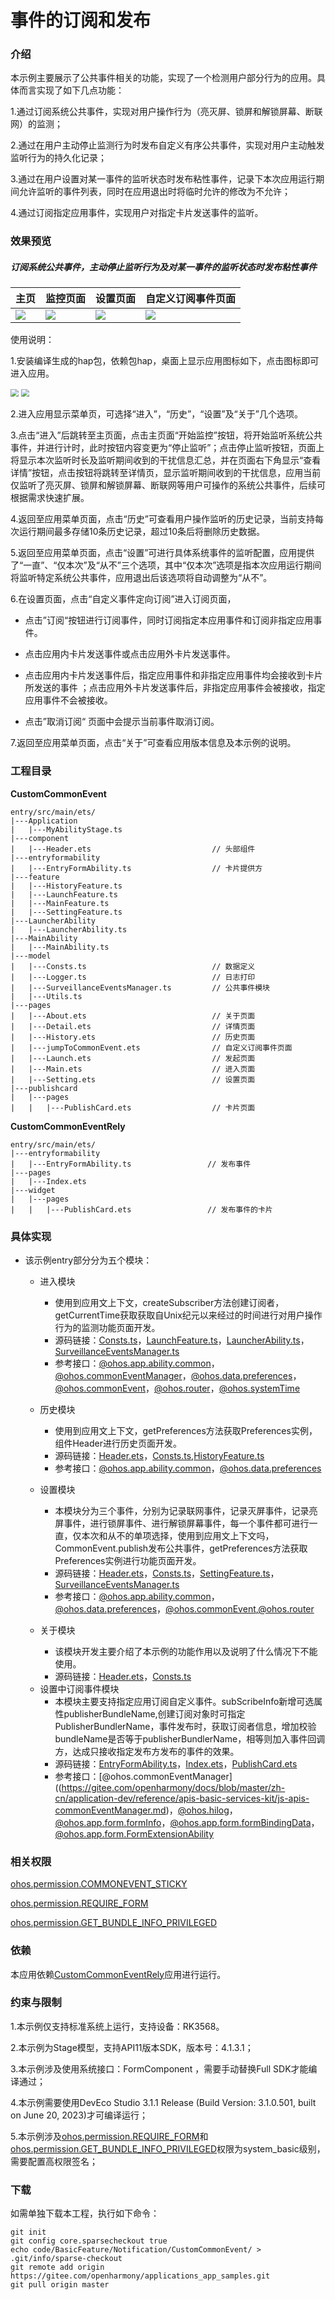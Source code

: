 # 事件的订阅和发布

### 介绍

本示例主要展示了公共事件相关的功能，实现了一个检测用户部分行为的应用。具体而言实现了如下几点功能：

1.通过订阅系统公共事件，实现对用户操作行为（亮灭屏、锁屏和解锁屏幕、断联网）的监测；

2.通过在用户主动停止监测行为时发布自定义有序公共事件，实现对用户主动触发监听行为的持久化记录；

3.通过在用户设置对某一事件的监听状态时发布粘性事件，记录下本次应用运行期间允许监听的事件列表，同时在应用退出时将临时允许的修改为不允许；

4.通过订阅指定应用事件，实现用户对指定卡片发送事件的监听。

### 效果预览

##### 订阅系统公共事件，主动停止监听行为及对某一事件的监听状态时发布粘性事件

| 主页                                 | 监控页面                           | 设置页面                               | 自定义订阅事件页面                  |
| ------------------------------------ | ---------------------------------- | -------------------------------------- | ----------------------------------- |
| <img src="screenshots/launch.jpg" /> | <img src="screenshots/main.jpg" /> | <img src="screenshots/settings.jpg" /> | <img src="screenshots/event.jpg" /> |

使用说明：

1.安装编译生成的hap包，依赖包hap，桌面上显示应用图标如下，点击图标即可进入应用。

<img src="screenshots/icon.png" style="zoom:80%;" />

<img src="screenshots/relyicon.png" style="zoom:80%;" />

2.进入应用显示菜单页，可选择“进入”，“历史”，“设置”及“关于”几个选项。

3.点击“进入”后跳转至主页面，点击主页面“开始监控”按钮，将开始监听系统公共事件，并进行计时，此时按钮内容变更为“停止监听”；点击停止监听按钮，页面上将显示本次监听时长及监听期间收到的干扰信息汇总，并在页面右下角显示“查看详情”按钮，点击按钮将跳转至详情页，显示监听期间收到的干扰信息，应用当前仅监听了亮灭屏、锁屏和解锁屏幕、断联网等用户可操作的系统公共事件，后续可根据需求快速扩展。

4.返回至应用菜单页面，点击“历史”可查看用户操作监听的历史记录，当前支持每次运行期间最多存储10条历史记录，超过10条后将删除历史数据。

5.返回至应用菜单页面，点击“设置”可进行具体系统事件的监听配置，应用提供了“一直”、“仅本次”及“从不”三个选项，其中“仅本次”选项是指本次应用运行期间将监听特定系统公共事件，应用退出后该选项将自动调整为“从不”。

6.在设置页面，点击“自定义事件定向订阅”进入订阅页面，

- 点击”订阅“按钮进行订阅事件，同时订阅指定本应用事件和订阅非指定应用事件。

- 点击应用内卡片发送事件或点击应用外卡片发送事件。

- 点击应用内卡片发送事件后，指定应用事件和非指定应用事件均会接收到卡片所发送的事件 ；点击应用外卡片发送事件后，非指定应用事件会被接收，指定应用事件不会被接收。

- 点击”取消订阅“ 页面中会提示当前事件取消订阅。

7.返回至应用菜单页面，点击“关于”可查看应用版本信息及本示例的说明。

### 工程目录

**CustomCommonEvent**

```
entry/src/main/ets/
|---Application
|   |---MyAbilityStage.ts                    
|---component
|   |---Header.ets                           // 头部组件
|---entryformability
|   |---EntryFormAbility.ts                  // 卡片提供方  
|---feature
|   |---HistoryFeature.ts                    
|   |---LaunchFeature.ts                    
|   |---MainFeature.ts                    
|   |---SettingFeature.ts                    
|---LauncherAbility 
|   |---LauncherAbility.ts
|---MainAbility
|   |---MainAbility.ts
|---model
|   |---Consts.ts                            // 数据定义
|   |---Logger.ts                            // 日志打印  
|   |---SurveillanceEventsManager.ts         // 公共事件模块
|   |---Utils.ts                        
|---pages
|   |---About.ets                            // 关于页面
|   |---Detail.ets                           // 详情页面
|   |---History.ets                          // 历史页面
|   |---jumpToCommonEvent.ets                // 自定义订阅事件页面
|   |---Launch.ets                           // 发起页面
|   |---Main.ets                             // 进入页面
|   |---Setting.ets                          // 设置页面
|---publishcard
|   |---pages
|   |	|---PublishCard.ets              	 // 卡片页面
```

**CustomCommonEventRely**

```
entry/src/main/ets/
|---entryformability
|   |---EntryFormAbility.ts					// 发布事件
|---pages
|   |---Index.ets
|---widget
|   |---pages
|   |	|---PublishCard.ets 				// 发布事件的卡片
```



### 具体实现

* 该示例entry部分分为五个模块：
  * 进入模块
    * 使用到应用文上下文，createSubscriber方法创建订阅者，getCurrentTime获取获取自Unix纪元以来经过的时间进行对用户操作行为的监测功能页面开发。
    * 源码链接：[Consts.ts](entry/src/main/ets/module/Consts.ts)，[LaunchFeature.ts](entry/src/main/ets/feature/LaunchFeature.ts)，[LauncherAbility.ts](entry/src/main/ets/LauncherAbility/LauncherAbility.ts)，[SurveillanceEventsManager.ts](entry/src/main/ets/module/SurveillanceEventsManager.ts)
    * 参考接口：[@ohos.app.ability.common](https://gitee.com/openharmony/docs/blob/master/zh-cn/application-dev/reference/apis-ability-kit/js-apis-app-ability-common.md)，[@ohos.commonEventManager](https://gitee.com/openharmony/docs/blob/master/zh-cn/application-dev/reference/apis-basic-services-kit/js-apis-commonEventManager.md)，[@ohos.data.preferences](https://gitee.com/openharmony/docs/blob/master/zh-cn/application-dev/reference/apis-arkdata/js-apis-data-preferences.md)，[@ohos.commonEvent](https://gitee.com/openharmony/docs/blob/master/zh-cn/application-dev/reference/apis-basic-services-kit/js-apis-commonEvent.md)，[@ohos.router](https://gitee.com/openharmony/docs/blob/master/zh-cn/application-dev/reference/apis-arkui/js-apis-router.md)，[@ohos.systemTime](https://gitee.com/openharmony/docs/blob/master/zh-cn/application-dev/reference/apis-basic-services-kit/js-apis-system-timer-sys.md)
  
  * 历史模块
    * 使用到应用文上下文，getPreferences方法获取Preferences实例，组件Header进行历史页面开发。
    * 源码链接：[Header.ets](entry/src/main/ets/component/Header.ets)，[Consts.ts](entry/src/main/ets/module/Consts.ts),[HistoryFeature.ts](entry/src/main/ets/feature/HistoryFeature.ts)
    * 参考接口：[@ohos.app.ability.common](https://gitee.com/openharmony/docs/blob/master/zh-cn/application-dev/reference/apis-ability-kit/js-apis-app-ability-common.md)，[@ohos.data.preferences](https://gitee.com/openharmony/docs/blob/master/zh-cn/application-dev/reference/apis-arkdata/js-apis-data-preferences.md)
  
  * 设置模块
    * 本模块分为三个事件，分别为记录联网事件，记录灭屏事件，记录亮屏事件，进行锁屏事件、进行解锁屏幕事件，每一个事件都可进行一直，仅本次和从不的单项选择，使用到应用文上下文吗，CommonEvent.publish发布公共事件，getPreferences方法获取Preferences实例进行功能页面开发。
    * 源码链接：[Header.ets](entry/src/main/ets/component/Header.ets)，[Consts.ts](entry/src/main/ets/module/Consts.ts)，[SettingFeature.ts](entry/src/main/ets/feature/SettingFeature.ts)，[SurveillanceEventsManager.ts](entry/src/main/ets/module/SurveillanceEventsManager.ts)
    * 参考接口：[@ohos.app.ability.common](https://gitee.com/openharmony/docs/blob/master/zh-cn/application-dev/reference/apis-ability-kit/js-apis-app-ability-common.md)，[@ohos.data.preferences](https://gitee.com/openharmony/docs/blob/master/zh-cn/application-dev/reference/apis-arkdata/js-apis-data-preferences.md)，[@ohos.commonEvent](https://gitee.com/openharmony/docs/blob/master/zh-cn/application-dev/reference/apis-basic-services-kit/js-apis-commonEvent.md),[@ohos.router](https://gitee.com/openharmony/docs/blob/master/zh-cn/application-dev/reference/apis-arkui/js-apis-router.md)
  
  * 关于模块
    * 该模块开发主要介绍了本示例的功能作用以及说明了什么情况下不能使用。
    * 源码链接：[Header.ets](https://gitee.com/openharmony/applications_app_samples/blob/master/code/BasicFeature/Notification/CustomCommonEvent/entry/src/main/ets/component/Header.ets)，[Consts.ts](https://gitee.com/openharmony/applications_app_samples/blob/master/code/BasicFeature/Notification/CustomCommonEvent/entry/src/main/ets/module/Consts.ts)
  
  - 设置中订阅事件模块
    - 本模块主要支持指定应用订阅自定义事件。subScribeInfo新增可选属性publisherBundleName,创建订阅对象时可指定PublisherBundlerName，事件发布时，获取订阅者信息，增加校验bundleName是否等于publisherBundlerName，相等则加入事件回调方，达成只接收指定发布方发布的事件的效果。
    - 源码链接：[EntryFormAbility.ts](feature/src/main/ets/EntryFormAbility.ts)，[Index.ets](src/main/ets/pages/Index.ets)，[PublishCard.ets](src/main/ets/widget/pages/PublishCard.ets)
    - 参考接口：[@ohos.commonEventManager]((https://gitee.com/openharmony/docs/blob/master/zh-cn/application-dev/reference/apis-basic-services-kit/js-apis-commonEventManager.md)，[@ohos.hilog](https://gitee.com/openharmony/docs/blob/master/zh-cn/application-dev/reference/apis-performance-analysis-kit/js-apis-hilog.md)，[@ohos.app.form.formInfo](https://gitee.com/openharmony/docs/blob/master/zh-cn/application-dev/reference/apis-as/js-apis-app-form-formInfo.md)，[@ohos.app.form.formBindingData](https://gitee.com/openharmony/docs/blob/master/zh-cn/application-dev/reference/apis-as/js-apis-app-form-formBindingData.md)，[@ohos.app.form.FormExtensionAbility](https://gitee.com/openharmony/docs/blob/master/zh-cn/application-dev/reference/apis-as/js-apis-app-form-formExtensionAbility.md)
  
  

### 相关权限

[ohos.permission.COMMONEVENT_STICKY](https://gitee.com/openharmony/docs/blob/master/zh-cn/application-dev/security/AccessToken/permissions-for-all.md#ohospermissioncommonevent_sticky)

[ohos.permission.REQUIRE_FORM](https://gitee.com/openharmony/docs/blob/master/zh-cn/application-dev/security/AccessToken/permissions-for-system-apps.md#ohospermissionagent_require_form)

[ohos.permission.GET_BUNDLE_INFO_PRIVILEGED](https://gitee.com/openharmony/docs/blob/master/zh-cn/application-dev/security/AccessToken/permissions-for-system-apps.md#ohospermissionget_bundle_info_privileged)

### 依赖

本应用依赖[CustomCommonEventRely](../CustomCommonEventRely)应用进行运行。


### 约束与限制

1.本示例仅支持标准系统上运行，支持设备：RK3568。

2.本示例为Stage模型，支持API11版本SDK，版本号：4.1.3.1；

3.本示例涉及使用系统接口：FormComponent  ，需要手动替换Full SDK才能编译通过；

4.本示例需要使用DevEco Studio 3.1.1 Release (Build Version: 3.1.0.501, built on June 20, 2023)才可编译运行；

5.本示例涉及[ohos.permission.REQUIRE_FORM](https://gitee.com/openharmony/docs/blob/master/zh-cn/application-dev/security/permission-list.md#ohospermissionrequire_form)和[ohos.permission.GET_BUNDLE_INFO_PRIVILEGED](https://gitee.com/openharmony/docs/blob/master/zh-cn/application-dev/security/permission-list.md#ohospermissionget_bundle_info_privileged)权限为system_basic级别，需要配置高权限签名；

### 下载

如需单独下载本工程，执行如下命令：
```
git init
git config core.sparsecheckout true
echo code/BasicFeature/Notification/CustomCommonEvent/ > .git/info/sparse-checkout
git remote add origin https://gitee.com/openharmony/applications_app_samples.git
git pull origin master

```